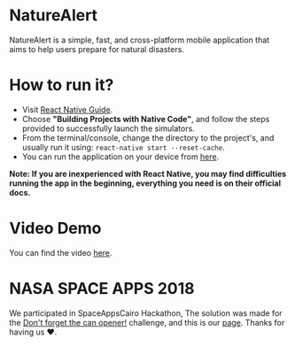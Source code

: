 # NatureAlert
NatureAlert is a simple, fast, and cross-platform mobile application that aims to help users prepare for natural disasters.

# How to run it?
- Visit [React Native Guide](https://facebook.github.io/react-native/docs/getting-started.html).
- Choose **"Building Projects with Native Code"**, and follow the steps provided to successfully launch the simulators.
- From the terminal/console, change the directory to the project's, and usually run it using: `react-native start --reset-cache`.
- You can run the application on your device from [here](https://facebook.github.io/react-native/docs/running-on-device).

**Note: If you are inexperienced with React Native, you may find difficulties running the app in the beginning, everything you need is on their official docs.**

# Video Demo
You can find the video [here](https://vimeo.com/296723265).

# NASA SPACE APPS 2018
We participated in SpaceAppsCairo Hackathon, The solution was made for the [Don't forget the can opener!](https://2018.spaceappschallenge.org/challenges/volcanoes-icebergs-and-asteroids-oh-my/dont-forget-can-opener/details) challenge, and this is our [page](https://2018.spaceappschallenge.org/challenges/volcanoes-icebergs-and-asteroids-oh-my/dont-forget-can-opener/teams/4-dummies/project). Thanks for having us ♥️.
